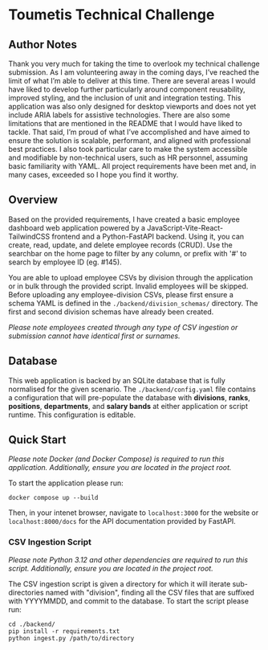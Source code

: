 # Toumetis Technical Challenge

## Author Notes

Thank you very much for taking the time to overlook my technical challenge submission. As I am volunteering away in the coming days, I’ve reached the limit of what I’m able to deliver at this time. There are several areas I would have liked to develop further particularly around component reusability, improved styling, and the inclusion of unit and integration testing. This application was also only designed for desktop viewports and does not yet include ARIA labels for assistive technologies. There are also some limitations that are mentioned in the README that I would have liked to tackle. That said, I’m proud of what I’ve accomplished and have aimed to ensure the solution is scalable, performant, and aligned with professional best practices. I also took particular care to make the system accessible and modifiable by non-technical users, such as HR personnel, assuming basic familiarity with YAML. All project requirements have been met and, in many cases, exceeded so I hope you find it worthy.

## Overview
Based on the provided requirements, I have created a basic employee dashboard web application powered by a JavaScript-Vite-React-TailwindCSS frontend and a Python-FastAPI backend. Using it, you can create, read, update, and delete employee records (CRUD). Use the searchbar on the home page to filter by any column, or prefix with '#' to search by employee ID (eg. #145).

You are able to upload employee CSVs by division through the application or in bulk through the provided script. Invalid employees will be skipped. Before uploading any employee-division CSVs, please first ensure a schema YAML is defined in the `./backend/division_schemas/` directory. The first and second division schemas have already been created.

*Please note employees created through any type of CSV ingestion or submission cannot have identical first or surnames.*

## Database

This web application is backed by an SQLite database that is fully normalised for the given scenario. The `./backend/config.yaml` file contains a configuration that will pre-populate the database with **divisions**, **ranks**, **positions**, **departments**, and **salary bands** at either application or script runtime. This configuration is editable.

## Quick Start

*Please note Docker (and Docker Compose) is required to run this application. Additionally, ensure you are located in the project root.*

To start the application please run:

```
docker compose up --build
```

Then, in your intenet browser, navigate to `localhost:3000` for the website or `localhost:8000/docs` for the API documentation provided by FastAPI.

### CSV Ingestion Script

*Please note Python 3.12 and other dependencies are required to run this script. Additionally, ensure you are located in the project root.*

The CSV ingestion script is given a directory for which it will iterate sub-directories named with "division", finding all the CSV files that are suffixed with YYYYMMDD, and commit to the database.
To start the script please run:

```
cd ./backend/
pip install -r requirements.txt
python ingest.py /path/to/directory
```